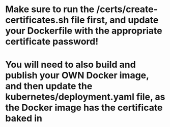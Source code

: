 # Make sure to run the /certs/create-certificates.sh file first, and update your Dockerfile with the appropriate certificate password!

# You will need to also build and publish your OWN Docker image, and then update the kubernetes/deployment.yaml file, as the Docker image has the certificate baked in